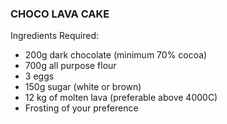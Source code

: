 ### CHOCO LAVA CAKE
Ingredients Required:
* 200g dark chocolate (minimum 70% cocoa)
* 700g all purpose flour
* 3 eggs
* 150g sugar (white or brown)
* 12 kg of molten lava (preferable above 4000C)
* Frosting of your preference